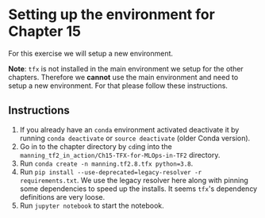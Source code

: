 # Setting up the environment for Chapter 15

For this exercise we will setup a new environment. 

**Note**: `tfx` is not installed in the main environment we setup for the other chapters. Therefore we **cannot** use the main environment and need to setup a new environment. For that please follow these instructions.

## Instructions

1. If you already have an `conda` environment activated deactivate it by running `conda deactivate` or `source deactivate` (older Conda version).
2. Go in to the chapter directory by `cd`ing into the `manning_tf2_in_action/Ch15-TFX-for-MLOps-in-TF2` directory.
3. Run `conda create -n manning.tf2.8.tfx python=3.8`.
4. Run `pip install --use-deprecated=legacy-resolver -r requirements.txt`. We use the legacy resolver here along with pinning some dependencies to speed up the installs. It seems `tfx`'s dependency definitions are very loose.
5. Run `jupyter notebook` to start the notebook.
